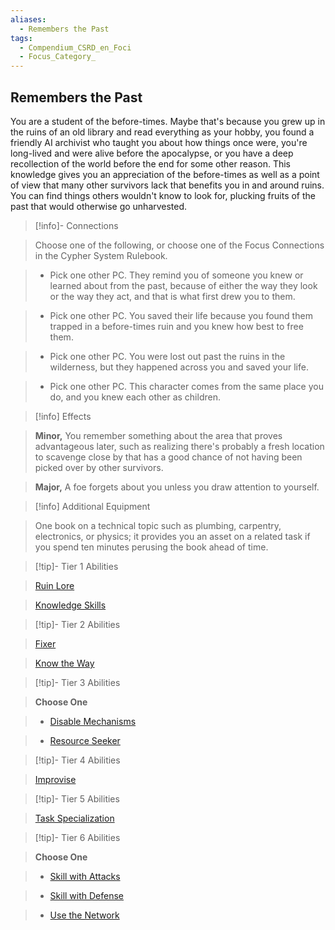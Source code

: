 ```yaml
---
aliases:
  - Remembers the Past
tags:
  - Compendium_CSRD_en_Foci
  - Focus_Category_
---
```

  
    
## Remembers the Past    
You are a student of the before-times. Maybe that's because you grew up in the ruins of an old library and read everything as your hobby, you found a friendly AI archivist who taught you about how things once were, you're long-lived and were alive before the apocalypse, or you have a deep recollection of the world before the end for some other reason. This knowledge gives you an appreciation of the before-times as well as a point of view that many other survivors lack that benefits you in and around ruins. You can find things others wouldn't know to look for, plucking fruits of the past that would otherwise go unharvested.    
  
>[!info]- Connections    
>Choose one of the following, or choose one of the Focus Connections in the Cypher System Rulebook.    
>- Pick one other PC. They remind you of someone you knew or learned about from the past, because of either the way they look or the way they act, and that is what first drew you to them.    
>- Pick one other PC. You saved their life because you found them trapped in a before-times ruin and you knew how best to free them.    
>- Pick one other PC. You were lost out past the ruins in the wilderness, but they happened across you and saved your life.    
>- Pick one other PC. This character comes from the same place you do, and you knew each other as children.    
  
>[!info] Effects    
>**Minor,** You remember something about the area that proves advantageous later, such as realizing there's probably a fresh location to scavenge close by that has a good chance of not having been picked over by other survivors.    
>**Major,** A foe forgets about you unless you draw attention to yourself.    
  
>[!info] Additional Equipment    
>One book on a technical topic such as plumbing, carpentry, electronics, or physics; it provides you an asset on a related task if you spend ten minutes perusing the book ahead of time.    
  
  
>[!tip]- Tier 1 Abilities    
> [Ruin Lore](Ruin-Lore.md)    
> [Knowledge Skills](Knowledge-Skills.md)    
  
  
>[!tip]- Tier 2 Abilities    
> [Fixer](Fixer.md)    
> [Know the Way](Know-the-Way.md)    
  
  
>[!tip]- Tier 3 Abilities    
> **Choose One**    
>- [Disable Mechanisms](Disable-Mechanisms.md)    
>- [Resource Seeker](Resource-Seeker.md)    
  
  
>[!tip]- Tier 4 Abilities    
> [Improvise](Improvise.md)    
  
  
>[!tip]- Tier 5 Abilities    
> [Task Specialization](Task-Specialization.md)    
  
  
>[!tip]- Tier 6 Abilities    
> **Choose One**    
>- [Skill with Attacks](Skill-With-Attacks.md)    
>- [Skill with Defense](Skill-With-Defense.md)    
>- [Use the Network](Use-the-Network.md)
